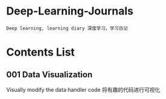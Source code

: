 # Deep-Learning-Journals
```
Deep learning, learning diary 深度学习，学习日记
```
# Contents List

## 001 Data Visualization
Visually modify the data handler code 将有趣的代码进行可视化

